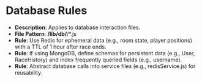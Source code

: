 # Database Rules
- **Description**: Applies to database interaction files.
- **File Pattern**: **/lib/db/**/*.js
- **Rule**: Use Redis for ephemeral data (e.g., room state, player positions) with a TTL of 1 hour after race ends.
- **Rule**: If using MongoDB, define schemas for persistent data (e.g., User, RaceHistory) and index frequently queried fields (e.g., username).
- **Rule**: Abstract database calls into service files (e.g., redisService.js) for reusability.